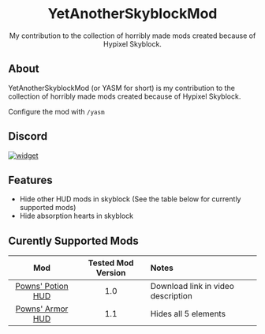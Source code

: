 <div align="center">
  
# YetAnotherSkyblockMod

My contribution to the collection of horribly made mods created because of Hypixel Skyblock.

</div>

## About

YetAnotherSkyblockMod (or YASM for short) is my contribution to the
collection of horribly made mods created because of Hypixel Skyblock.

Configure the mod with `/yasm`

## Discord

[![widget](https://inv.wtf/widget/djl)](https://inv.wtf/djl)

## Features

- Hide other HUD mods in skyblock (See the table below for currently supported mods)
- Hide absorption hearts in skyblock

## Curently Supported Mods

| Mod | Tested Mod Version  | Notes |
| :---: | :---: | :--- |
| [Powns' Potion HUD](https://www.youtube.com/watch?v=yI4p-2eK7yw) | 1.0 | Download link in video description
| [Powns' Armor HUD](https://download.powns.dev/armorhud189) | 1.1 | Hides all 5 elements
